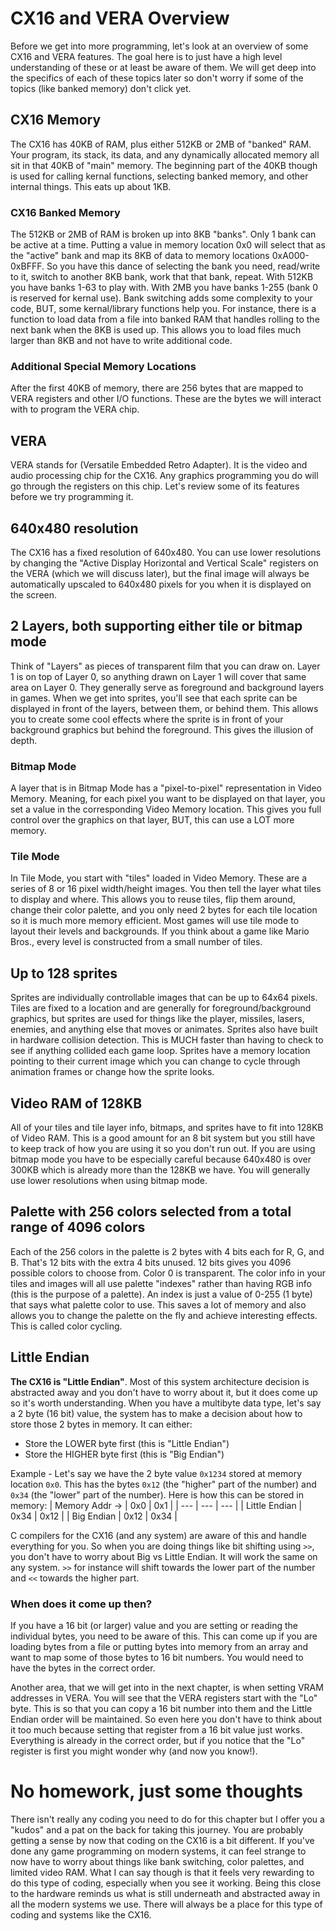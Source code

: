 # CX16 and VERA Overview
Before we get into more programming, let's look at an overview of some CX16 and VERA features. The goal here is to just have a high level understanding of these or at least be aware of them. We will get deep into the specifics of each of these topics later so don't worry if some of the topics (like banked memory) don't click yet.

## CX16 Memory
The CX16 has 40KB of RAM, plus either 512KB or 2MB of "banked" RAM. Your program, its stack, its data, and any dynamically allocated memory all sit in that 40KB of "main" memory. The beginning part of the 40KB though is used for calling kernal functions, selecting banked memory, and other internal things. This eats up about 1KB.

### CX16 Banked Memory
The 512KB or 2MB of RAM is broken up into 8KB "banks". Only 1 bank can be active at a time. Putting a value in memory location 0x0 will select that as the "active" bank and map its 8KB of data to memory locations 0xA000-0xBFFF. So you have this dance of selecting the bank you need, read/write to it, switch to another 8KB bank, work that that bank, repeat. With 512KB you have banks 1-63 to play with. With 2MB you have banks 1-255 (bank 0 is reserved for kernal use). Bank switching adds some complexity to your code, BUT, some kernal/library functions help you. For instance, there is a function to load data from a file into banked RAM that handles rolling to the next bank when the 8KB is used up. This allows you to load files much larger than 8KB and not have to write additional code.

### Additional Special Memory Locations
After the first 40KB of memory, there are 256 bytes that are mapped to VERA registers and other I/O functions. These are the bytes we will interact with to program the VERA chip.

## VERA
VERA stands for (Versatile Embedded Retro Adapter). It is the video and audio processing chip for the CX16. Any graphics programming you do will go through the registers on this chip. Let's review some of its features before we try programming it.

## 640x480 resolution
The CX16 has a fixed resolution of 640x480. You can use lower resolutions by changing the "Active Display Horizontal and Vertical Scale" registers on the VERA (which we will discuss later), but the final image will always be automatically upscaled to 640x480 pixels for you when it is displayed on the screen.

## 2 Layers, both supporting either tile or bitmap mode
Think of "Layers" as pieces of transparent film that you can draw on. Layer 1 is on top of Layer 0, so anything drawn on Layer 1 will cover that same area on Layer 0. They generally serve as foreground and background layers in games. When we get into sprites, you'll see that each sprite can be displayed in front of the layers, between them, or behind them. This allows you to create some cool effects where the sprite is in front of your background graphics but behind the foreground. This gives the illusion of depth.

### Bitmap Mode
A layer that is in Bitmap Mode has a "pixel-to-pixel" representation in Video Memory. Meaning, for each pixel you want to be displayed on that layer, you set a value in the corresponding Video Memory location. This gives you full control over the graphics on that layer, BUT, this can use a LOT more memory.

### Tile Mode
In Tile Mode, you start with "tiles" loaded in Video Memory. These are a series of 8 or 16 pixel width/height images. You then tell the layer what tiles to display and where. This allows you to reuse tiles, flip them around, change their color palette, and you only need 2 bytes for each tile location so it is much more memory efficient. Most games will use tile mode to layout their levels and backgrounds. If you think about a game like Mario Bros., every level is constructed from a small number of tiles.

## Up to 128 sprites
Sprites are individually controllable images that can be up to 64x64 pixels. Tiles are fixed to a location and are generally for foreground/background graphics, but sprites are used for things like the player, missiles, lasers, enemies, and anything else that moves or animates. Sprites also have built in hardware collision detection. This is MUCH faster than having to check to see if anything collided each game loop. Sprites have a memory location pointing to their current image which you can change to cycle through animation frames or change how the sprite looks.

## Video RAM of 128KB
All of your tiles and tile layer info, bitmaps, and sprites have to fit into 128KB of Video RAM. This is a good amount for an 8 bit system but you still have to keep track of how you are using it so you don't run out. If you are using bitmap mode you have to be especially careful because 640x480 is over 300KB which is already more than the 128KB we have. You will generally use lower resolutions when using bitmap mode.

## Palette with 256 colors selected from a total range of 4096 colors
Each of the 256 colors in the palette is 2 bytes with 4 bits each for R, G, and B. That's 12 bits with the extra 4 bits unused. 12 bits gives you 4096 possible colors to choose from. Color 0 is transparent. The color info in your tiles and images will all use palette "indexes" rather than having RGB info (this is the purpose of a palette). An index is just a value of 0-255 (1 byte) that says what palette color to use. This saves a lot of memory and also allows you to change the palette on the fly and achieve interesting effects. This is called color cycling.

## Little Endian
**The CX16 is "Little Endian"**. Most of this system architecture decision is abstracted away and you don't have to worry about it, but it does come up so it's worth understanding. When you have a multibyte data type, let's say a 2 byte (16 bit) value, the system has to make a decision about how to store those 2 bytes in memory. It can either:
- Store the LOWER byte first (this is "Little Endian")
- Store the HIGHER byte first (this is "Big Endian")

Example - Let's say we have the 2 byte value `0x1234` stored at memory location `0x0`. This has the bytes `0x12` (the "higher" part of the number) and `0x34` (the "lower" part of the number). Here is how this can be stored in memory:
| Memory Addr -> | 0x0 | 0x1 |
| --- | --- | --- |
| Little Endian | 0x34 | 0x12 |
| Big Endian | 0x12 | 0x34 |

C compilers for the CX16 (and any system) are aware of this and handle everything for you. So when you are doing things like bit shifting using `>>`, you don't have to worry about Big vs Little Endian. It will work the same on any system. `>>` for instance will shift towards the lower part of the number and `<<` towards the higher part.

### When does it come up then?
If you have a 16 bit (or larger) value and you are setting or reading the individual bytes, you need to be aware of this. This can come up if you are loading bytes from a file or putting bytes into memory from an array and want to map some of those bytes to 16 bit numbers. You would need to have the bytes in the correct order. 

Another area, that we will get into in the next chapter, is when setting VRAM addresses in VERA. You will see that the VERA registers start with the "Lo" byte. This is so that you can copy a 16 bit number into them and the Little Endian order will be maintained. So even here you don't have to think about it too much because setting that register from a 16 bit value just works. Everything is already in the correct order, but if you notice that the "Lo" register is first you might wonder why (and now you know!).

# No homework, just some thoughts
There isn't really any coding you need to do for this chapter but I offer you a "kudos" and a pat on the back for taking this journey. You are probably getting a sense by now that coding on the CX16 is a bit different. If you've done any game programming on modern systems, it can feel strange to now have to worry about things like bank switching, color palettes, and limited video RAM. What I can say though is that it feels very rewarding to do this type of coding, especially when you see it working. Being this close to the hardware reminds us what is still underneath and abstracted away in all the modern systems we use. There will always be a place for this type of coding and systems like the CX16.